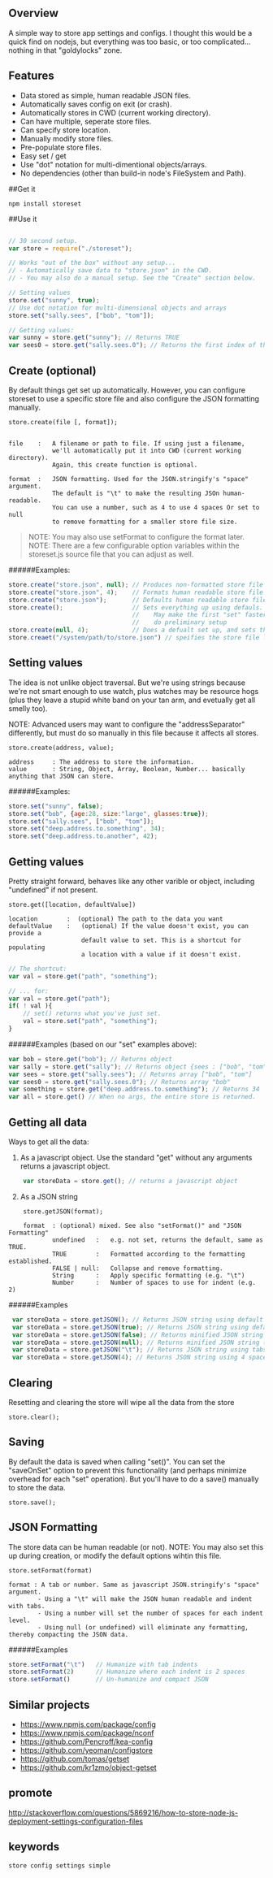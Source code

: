 ## Overview
A simple way to store app settings and configs. I thought this would be a quick find on nodejs, but everything was too basic, or too complicated... nothing in that "goldylocks" zone.

## Features
- Data stored as simple, human readable JSON files.
- Automatically saves config on exit (or crash).
- Automatically stores in CWD (current working directory).
- Can have multiple, seperate store files.
- Can specify store location.
- Manually modify store files.
- Pre-populate store files.
- Easy set / get
- Use "dot" notation for multi-dimentional objects/arrays.
- No dependencies (other than build-in node's FileSystem and Path).

##Get it

    npm install storeset


##Use it

```js

// 30 second setup.
var store = require("./storeset");

// Works "out of the box" without any setup...
// - Automatically save data to "store.json" in the CWD.
// - You may also do a manual setup. See the "Create" section below.

// Setting values
store.set("sunny", true);
// Use dot notation for multi-dimensional objects and arrays
store.set("sally.sees", ["bob", "tom"]);

// Getting values:
var sunny = store.get("sunny"); // Returns TRUE
var sees0 = store.get("sally.sees.0"); // Returns the first index of the array.

```


## Create (optional)
By default things get set up automatically. However, you can configure storeset to use a specific store file and also configure the JSON formatting manually.

    store.create(file [, format]);


    file    :   A filename or path to file. If using just a filename,
                we'll automatically put it into CWD (current working directory).
                Again, this create function is optional.

    format  :   JSON formatting. Used for the JSON.stringify's "space" argument.
                The default is "\t" to make the resulting JSOn human-readable.
                You can use a number, such as 4 to use 4 spaces Or set to null
                to remove formatting for a smaller store file size.

> NOTE: You may also use setFormat to configure the format later.
> NOTE: There are a few configurable option variables within the storeset.js source file that you can adjust as well.


######Examples:
```js
store.create("store.json", null); // Produces non-formatted store file
store.create("store.json", 4);    // Formats human readable store file using 4 spaces
store.create("store.json");       // Defaults human readable store file using tabs
store.create();                   // Sets everything up using defauls.
                                  //    May make the first "set" faster as it will
                                  //    do preliminary setup
store.create(null, 4);            // Does a defualt set up, and sets the format option.
store.creaet("/system/path/to/store.json") // speifies the store file location
```


## Setting values
The idea is not unlike object traversal. But we're using strings because we're not smart enough to use watch, plus watches may be resource hogs (plus they leave a stupid white band on your tan arm, and evetually get all smelly too).

NOTE:   Advanced users may want to configure the "addressSeparator" differently, but must do so manually in this file because it affects all stores.

    store.create(address, value);

    address     : The address to store the information.
    value       : String, Object, Array, Boolean, Number... basically anything that JSON can store.

######Examples:
```js
store.set("sunny", false);
store.set("bob", {age:28, size:"large", glasses:true});
store.set("sally.sees", ["bob", "tom"]);
store.set("deep.address.to.something", 34);
store.set("deep.address.to.another", 42);
```


## Getting values
Pretty straight forward, behaves like any other varible or object, including "undefined" if not present.

    store.get([location, defaultValue])

	location        :  (optional) The path to the data you want
    defaultValue    :   (optional) If the value doesn't exist, you can provide a
                        default value to set. This is a shortcut for populating
                        a location with a value if it doesn't exist.

```js
// The shortcut:
var val = store.get("path", "something");

// ... for:
var val = store.get("path");
if( ! val ){
    // set() returns what you've just set.
    val = store.set("path", "something");
}
```

######Examples (based on our "set" examples above):
```js
var bob = store.get("bob"); // Returns object
var sally = store.get("sally"); // Returns object {sees : ["bob", "tom"] }
var sees = store.get("sally.sees"); // Returns array ["bob", "tom"]
var sees0 = store.get("sally.sees.0"); // Returns array "bob"
var something = store.get("deep.address.to.something"); // Returns 34
var all = store.get() // When no args, the entire store is returned.
```


## Getting all data
Ways to get all the data:
1. As a javascript object. Use the standard "get" without any arguments returns a javascript object.
```js
    var storeData = store.get(); // returns a javascript object
```
2. As a JSON string
```
    store.getJSON(format);

    format  : (optional) mixed. See also "setFormat()" and "JSON Formatting"
            undefined   :   e.g. not set, returns the default, same as TRUE.
            TRUE        :   Formatted according to the formatting established.
            FALSE | null:   Collapse and remove formatting.
            String      :   Apply specific formatting (e.g. "\t")
            Number      :   Number of spaces to use for indent (e.g. 2)
```

######Examples
```js
 var storeData = store.getJSON(); // Returns JSON string using default formatting.
 var storeData = store.getJSON(true); // Returns JSON string using default formatting.
 var storeData = store.getJSON(false); // Returns minified JSON string (no formatting).
 var storeData = store.getJSON(null); // Returns minified JSON string (no formatting).
 var storeData = store.getJSON("\t"); // Returns JSON string using tabs for indents.
 var storeData = store.getJSON(4); // Returns JSON string using 4 spaces for indents.
```


## Clearing
Resetting and clearing the store will wipe all the data from the store

    store.clear();



## Saving
By default the data is saved when calling "set()". You can set the "saveOnSet" option to prevent this functionality (and perhaps minimize overhead for each "set" operation). But you'll have to do a save() manually to store the data.

    store.save();



## JSON Formatting
The store data can be human readable (or not).
NOTE:   You may also set this up during creation, or modify the default options wihtin this file.

    store.setFormat(format)

    format : A tab or number. Same as javascript JSON.stringify's "space" argument.
            - Using a "\t" will make the JSON human readable and indent with tabs.
            - Using a number will set the number of spaces for each indent level.
            - Using null (or undefined) will eliminate any formatting, thereby compacting the JSON data.

######Examples
```js
store.setFormat("\t")   // Humanize with tab indents
store.setFormat(2)      // Humanize where each indent is 2 spaces
store.setFormat()       // Un-humanize and compact JSON
```

## Similar projects
- https://www.npmjs.com/package/config
- https://www.npmjs.com/package/nconf
- https://github.com/Pencroff/kea-config
- https://github.com/yeoman/configstore
- https://github.com/tomas/getset
- https://github.com/kr1zmo/object-getset

## promote
http://stackoverflow.com/questions/5869216/how-to-store-node-js-deployment-settings-configuration-files

## keywords

    store config settings simple
